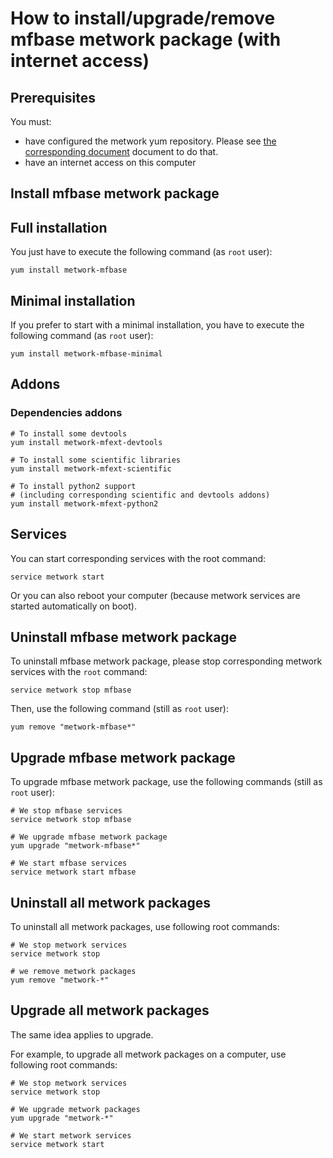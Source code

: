 # How to install/upgrade/remove mfbase metwork package (with internet access)

[//]: # (automatically generated from https://github.com/metwork-framework/resources/blob/master/cookiecutter/_%7B%7Bcookiecutter.repo%7D%7D/.metwork-framework/install_a_metwork_package.md)

## Prerequisites

You must:

- have configured the metwork yum repository. Please see [the corresponding document](configure_metwork_repo.md) document to do that.
- have an internet access on this computer

## Install mfbase metwork package

## Full installation

You just have to execute the following command (as `root` user):

```
yum install metwork-mfbase
```

## Minimal installation

If you prefer to start with a minimal installation, you have to execute the following command
(as `root` user):

```
yum install metwork-mfbase-minimal
```

## Addons

### Dependencies addons

```
# To install some devtools
yum install metwork-mfext-devtools

# To install some scientific libraries
yum install metwork-mfext-scientific

# To install python2 support
# (including corresponding scientific and devtools addons)
yum install metwork-mfext-python2
```





## Services

You can start corresponding services with the root command:

```
service metwork start
```

Or you can also reboot your computer (because metwork services are started automatically on boot).



## Uninstall mfbase metwork package


To uninstall mfbase metwork package, please stop corresponding metwork services with the `root` command:

```
service metwork stop mfbase
```

Then, use the following command (still as `root` user):


```
yum remove "metwork-mfbase*"
```

## Upgrade mfbase metwork package

To upgrade mfbase metwork package, use the following commands (still as `root` user):


```
# We stop mfbase services
service metwork stop mfbase
```


```
# We upgrade mfbase metwork package
yum upgrade "metwork-mfbase*"
```


```
# We start mfbase services
service metwork start mfbase
```


## Uninstall all metwork packages

To uninstall all metwork packages, use following root commands:

```
# We stop metwork services
service metwork stop

# we remove metwork packages
yum remove "metwork-*"
```

## Upgrade all metwork packages

The same idea applies to upgrade.

For example, to upgrade all metwork packages on a computer, use following root commands:

```
# We stop metwork services
service metwork stop

# We upgrade metwork packages
yum upgrade "metwork-*"

# We start metwork services
service metwork start
```
